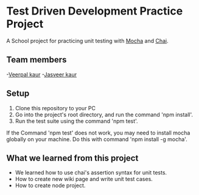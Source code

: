 # Test Driven Development Practice Project

A School project for practicing unit testing with [Mocha](https://mochajs.org/) and [Chai](https://www.chaijs.com/).

## Team members

-[Veerpal kaur](https://github.com/v94466)
-[Jasveer kaur](https://github.com/v94466)

## Setup

1. Clone this repository to your PC
2. Go into the project's root directory, and run the command 'npm install'.
3. Run the test suite using the command 'npm test'.

If the Command 'npm test' does not work, you may need to install mocha globally on your machine. Do this with command 'npm install -g mocha'.

## What we learned from this project

- We learned how to use chai's assertion syntax for unit tests.
- How to create new wiki page and write unit test cases.
- How to create node project.
